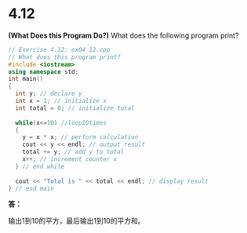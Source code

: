 # 4.12

**(What Does this Program Do?)** What does the following program print?

``` c++
// Exercise 4.12: ex04_12.cpp
// What does this program print?
#include <iostream>
using namespace std;
int main()
{  
  int y; // declare y  
  int x = 1; // initialize x  
  int total = 0; // initialize total    
  
  while(x<=10) //loop10times   
  {    
    y = x * x; // perform calculation    
    cout << y << endl; // output result    
    total += y; // add y to total    
    x++; // increment counter x  
  } // end while
  
  cout << "Total is " << total << endl; // display result 
} // end main
```

**答：**

输出1到10的平方，最后输出1到10的平方和。

